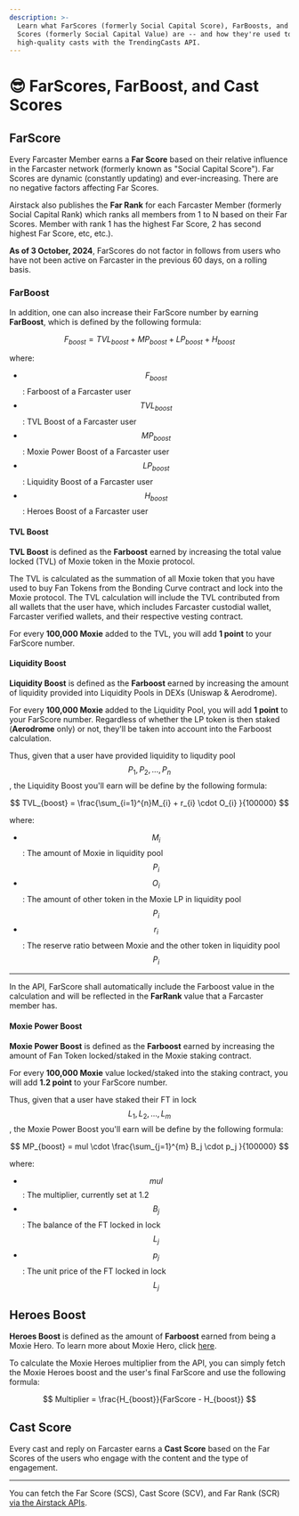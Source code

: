 ```yaml
---
description: >-
  Learn what FarScores (formerly Social Capital Score), FarBoosts, and Cast
  Scores (formerly Social Capital Value) are -- and how they're used to identify
  high-quality casts with the TrendingCasts API.
---
```


# 😎 FarScores, FarBoost, and Cast Scores

## FarScore

Every Farcaster Member earns a **Far Score** based on their relative influence in the Farcaster network (formerly known as "Social Capital Score"). Far Scores are dynamic (constantly updating) and ever-increasing. There are no negative factors affecting Far Scores.

Airstack also publishes the **Far Rank** for each Farcaster Member (formerly Social Capital Rank) which ranks all members from 1 to N based on their Far Scores. Member with rank 1 has the highest Far Score, 2 has second highest Far Score, etc, etc.).

**As of 3 October, 2024**, FarScores do not factor in follows from users who have not been active on Farcaster in the previous 60 days, on a rolling basis.

### **FarBoost**

In addition, one can also increase their FarScore number by earning **FarBoost**, which is defined by the following formula:

$$
F_{boost} =  TVL_{boost} + MP_{boost} + LP_{boost} + H_{boost}
$$

where:

* $$F_{boost}$$: Farboost of a Farcaster user
* $$TVL_{boost}$$: TVL Boost of a Farcaster user
* $$MP_{boost}$$: Moxie Power Boost of a Farcaster user
* $$LP_{boost}$$: Liquidity Boost of a Farcaster user
* $$H_{boost}$$: Heroes Boost of a Farcaster user

#### TVL Boost

**TVL Boost** is defined as the **Farboost** earned by increasing the total value locked (TVL) of Moxie token in the Moxie protocol.

The TVL is calculated as the summation of all Moxie token that you have used to buy Fan Tokens from the Bonding Curve contract and lock into the Moxie protocol. The TVL calculation will include the TVL contributed from all wallets that the user have, which includes Farcaster custodial wallet, Farcaster verified wallets, and their respective vesting contract.

For every **100,000 Moxie** added to the TVL, you will add **1 point** to your FarScore number.

#### Liquidity Boost

**Liquidity Boost** is defined as the **Farboost** earned by increasing the amount of liquidity provided into Liquidity Pools in DEXs (Uniswap & Aerodrome).

For every **100,000 Moxie** added to the Liquidity Pool, you will add **1 point** to your FarScore number. Regardless of whether the LP token is then staked (**Aerodrome** only) or not, they'll be taken into account into the Farboost calculation.

Thus, given that a user have provided liquidity to liqudity pool $$P_1, P_2, ..., P_n$$, the Liquidity Boost you'll earn will be define by the following formula:

$$
TVL_{boost} = \frac{\sum_{i=1}^{n}M_{i} + r_{i} \cdot O_{i} }{100000}
$$

where:

* $$M_{i}$$: The amount of Moxie in liquidity pool $$P_i$$
* $$O_{i}$$: The amount of other token in the Moxie LP in liquidity pool $$P_i$$
* $$r_{i}$$: The reserve ratio between Moxie and the other token in liquidity pool $$P_i$$

***

In the API, FarScore shall automatically include the Farboost value in the calculation and will be reflected in the **FarRank** value that a Farcaster member has.

#### Moxie Power Boost

**Moxie Power Boost** is defined as the **Farboost** earned by increasing the amount of Fan Token locked/staked in the Moxie staking contract.

For every **100,000 Moxie** value locked/staked into the staking contract, you will add **1.2 point** to your FarScore number.

Thus,  given that a user have staked their FT in lock $$L_1, L _2, ..., L_m$$, the Moxie Power Boost you'll earn will be define by the following formula:

$$
MP_{boost} = mul \cdot \frac{\sum_{j=1}^{m}  B_j \cdot p_j  }{100000}
$$

where:

* $$mul$$: The multiplier, currently set at 1.2
* $$B_{j}$$: The balance of the FT locked in lock $$L_j$$
* $$p_{j}$$: The unit price of the FT locked in lock $$L_j$$

## Heroes Boost

**Heroes Boost** is defined as the amount of **Farboost** earned from being a Moxie Hero. To learn more about Moxie Hero, click [here](moxie/moxie-heroes.md).

To calculate the Moxie Heroes multiplier from the API, you can simply fetch the Moxie Heroes boost and the user's final FarScore and use the following formula:

$$
Multiplier = \frac{H_{boost}}{FarScore - H_{boost}}
$$

## Cast Score

Every cast and reply on Farcaster earns a **Cast Score** based on the Far Scores of the users who engage with the content and the type of engagement.

***

You can fetch the Far Score (SCS), Cast Score (SCV), and Far Rank (SCR) [via the Airstack APIs](https://app.airstack.xyz).
